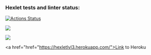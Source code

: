 ### Hexlet tests and linter status:
[![Actions Status](https://github.com/EvgRass/php-project-lvl3/workflows/hexlet-check/badge.svg)](https://github.com/EvgRass/php-project-lvl3/actions)

<a href="https://codeclimate.com/github/EvgRass/php-project-lvl3/maintainability"><img src="https://api.codeclimate.com/v1/badges/dc8c45f91a84fd139662/maintainability" /></a>

<a href="https://codeclimate.com/github/EvgRass/php-project-lvl3/test_coverage"><img src="https://api.codeclimate.com/v1/badges/dc8c45f91a84fd139662/test_coverage" /></a>

<a href="href="https://hexletlvl3.herokuapp.com/">Link to Heroku</a>